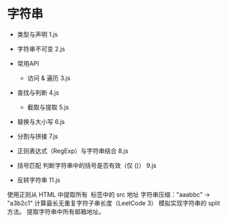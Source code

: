 # 字符串

- 类型与声明
1.js
- 字符串不可变
2.js
- 常用API
    - 访问 & 遍历
3.js
- 查找与判断 4.js
    - 截取与提取 5.js
- 替换与大小写
    6.js
- 分割与拼接
    7.js
- 正则表达式（RegExp）与字符串结合
    8.js
- 括号匹配
    判断字符串中的括号是否有效（仅 ()）
    9.js

- 反转字符串
    11.js


使用正则从 HTML 中提取所有 <img> 标签中的 src 地址
字符串压缩："aaabbc" → "a3b2c1"
计算最长无重复字符子串长度（LeetCode 3）
模拟实现字符串的 split 方法。
提取字符串中所有邮箱地址。
